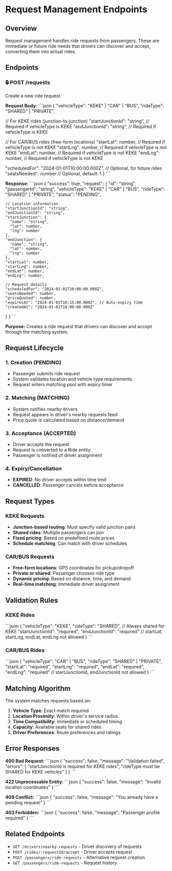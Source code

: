 # Request Management Endpoints

## Overview
Request management handles ride requests from passengers. These are immediate or future ride needs that drivers can discover and accept, converting them into actual rides.

## Endpoints

### 🔒 POST /requests
Create a new ride request.

**Request Body:**
\`\`\`json
{
  "vehicleType": "KEKE" | "CAR" | "BUS",
  "rideType": "SHARED" | "PRIVATE",
  
  // For KEKE rides (junction-to-junction)
  "startJunctionId": "string", // Required if vehicleType is KEKE
  "endJunctionId": "string", // Required if vehicleType is KEKE
  
  // For CAR/BUS rides (free-form locations)
  "startLat": number, // Required if vehicleType is not KEKE
  "startLng": number, // Required if vehicleType is not KEKE
  "endLat": number, // Required if vehicleType is not KEKE
  "endLng": number, // Required if vehicleType is not KEKE
  
  "scheduledFor": "2024-01-01T10:00:00.000Z", // Optional, for future rides
  "seatsNeeded": number // Optional, default: 1
}
\`\`\`

**Response:**
\`\`\`json
{
  "success": true,
  "request": {
    "id": "string",
    "passengerId": "string",
    "vehicleType": "KEKE" | "CAR" | "BUS",
    "rideType": "SHARED" | "PRIVATE",
    "status": "PENDING",
    
    // Location information
    "startJunctionId": "string",
    "endJunctionId": "string",
    "startJunction": {
      "name": "string",
      "lat": number,
      "lng": number
    },
    "endJunction": {
      "name": "string",
      "lat": number,
      "lng": number
    },
    "startLat": number,
    "startLng": number,
    "endLat": number,
    "endLng": number,
    
    // Request details
    "scheduledFor": "2024-01-01T10:00:00.000Z",
    "seatsNeeded": number,
    "priceQuoted": number,
    "expiresAt": "2024-01-01T10:15:00.000Z", // Auto-expiry time
    "createdAt": "2024-01-01T10:00:00.000Z"
  }
}
\`\`\`

**Purpose:** Creates a ride request that drivers can discover and accept through the matching system.

## Request Lifecycle

### 1. Creation (PENDING)
- Passenger submits ride request
- System validates location and vehicle type requirements
- Request enters matching pool with expiry timer

### 2. Matching (MATCHING)
- System notifies nearby drivers
- Request appears in driver's nearby requests feed
- Price quote is calculated based on distance/demand

### 3. Acceptance (ACCEPTED)
- Driver accepts the request
- Request is converted to a Ride entity
- Passenger is notified of driver assignment

### 4. Expiry/Cancellation
- **EXPIRED**: No driver accepts within time limit
- **CANCELLED**: Passenger cancels before acceptance

## Request Types

### KEKE Requests
- **Junction-based routing**: Must specify valid junction pairs
- **Shared rides**: Multiple passengers can join
- **Fixed pricing**: Based on predefined route prices
- **Schedule matching**: Can match with driver schedules

### CAR/BUS Requests
- **Free-form locations**: GPS coordinates for pickup/dropoff
- **Private or shared**: Passenger chooses ride type
- **Dynamic pricing**: Based on distance, time, and demand
- **Real-time matching**: Immediate driver assignment

## Validation Rules

### KEKE Rides
\`\`\`json
{
  "vehicleType": "KEKE",
  "rideType": "SHARED", // Always shared for KEKE
  "startJunctionId": "required",
  "endJunctionId": "required"
  // startLat, startLng, endLat, endLng not allowed
}
\`\`\`

### CAR/BUS Rides
\`\`\`json
{
  "vehicleType": "CAR" | "BUS",
  "rideType": "SHARED" | "PRIVATE",
  "startLat": "required",
  "startLng": "required", 
  "endLat": "required",
  "endLng": "required"
  // startJunctionId, endJunctionId not allowed
}
\`\`\`

## Matching Algorithm

The system matches requests based on:

1. **Vehicle Type**: Exact match required
2. **Location Proximity**: Within driver's service radius
3. **Time Compatibility**: Immediate or scheduled timing
4. **Capacity**: Available seats for shared rides
5. **Driver Preferences**: Route preferences and ratings

## Error Responses

**400 Bad Request:**
\`\`\`json
{
  "success": false,
  "message": "Validation failed",
  "errors": [
    "startJunctionId is required for KEKE rides",
    "rideType must be SHARED for KEKE vehicles"
  ]
}
\`\`\`

**422 Unprocessable Entity:**
\`\`\`json
{
  "success": false,
  "message": "Invalid location coordinates"
}
\`\`\`

**409 Conflict:**
\`\`\`json
{
  "success": false,
  "message": "You already have a pending request"
}
\`\`\`

**403 Forbidden:**
\`\`\`json
{
  "success": false,
  "message": "Passenger profile required"
}
\`\`\`

## Related Endpoints

- `GET /drivers/nearby-requests` - Driver discovery of requests
- `POST /rides/:requestId/accept` - Driver accepts request
- `POST /passengers/ride-requests` - Alternative request creation
- `GET /passengers/ride-requests` - Request history
